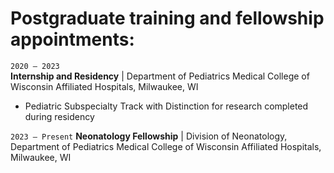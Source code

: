 # Postgraduate training and fellowship appointments:
`2020 – 2023` 	
**Internship and Residency** | Department of Pediatrics
Medical College of Wisconsin Affiliated Hospitals, Milwaukee, WI
+ Pediatric Subspecialty Track with Distinction for research completed during residency

`2023 – Present`
**Neonatology Fellowship** | Division of Neonatology, Department of Pediatrics
Medical College of Wisconsin Affiliated Hospitals, Milwaukee, WI
